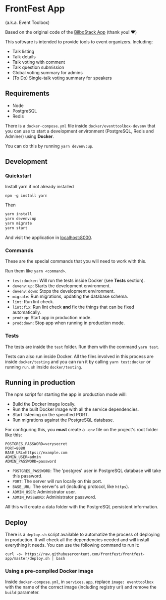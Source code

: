 # FrontFest App

(a.k.a. Event Toolbox)

Based on the original code of the [BilboStack App](https://github.com/sirikon/bilbostack-app) (thank you! ❤️)

This software is intended to provide tools to event organizers. Including:

- Talk listing
- Talk details
- Talk voting with comment
- Talk question submission
- Global voting summary for admins
- (To Do) Single-talk voting summary for speakers

## Requirements

- Node
- PostgreSQL
- Redis

There is a `docker-compose.yml` file inside `docker/eventtoolbox-devenv` that you can use to start a development environment (PostgreSQL, Redis and Adminer) using **Docker**.

You can do this by running `yarn devenv:up`.

## Development

### Quickstart

Install yarn if not already installed

```
npm -g install yarn
```

Then

```bash
yarn install
yarn devenv:up
yarn migrate
yarn start
```

And visit the application in [localhost:8000](http://localhost:8000).

### Commands

These are the special commands that you will need to work with this.

Run them like `yarn <command>`.

 - `test:docker`: Will run the tests inside Docker (see **Tests** section).
 - `devenv:up`: Starts the development environment.
 - `devenv:down`: Stops the development environment.
 - `migrate`: Run migrations, updating the database schema.
 - `lint`: Run lint check.
 - `lint:fix`: Run lint check **and** fix the things that can be fixed automatically.
 - `prod:up`: Start app in production mode.
 - `prod:down`: Stop app when running in production mode.

### Tests

The tests are inside the `test` folder. Run them with the command `yarn test`.

Tests can also run inside Docker. All the files involved in this process are inside `docker/testing` and you can run it by calling `yarn test:docker` or running `run.sh` inside `docker/testing`.

## Running in production

The npm script for starting the app in production mode will:

- Build the Docker image locally.
- Run the built Docker image with all the service dependencies.
- Start listening on the specified PORT.
- Run migrations against the PostgreSQL database.

For configuring this, you **must** create a `.env` file on the project's root folder like this:

```
POSTGRES_PASSWORD=verysecret
PORT=8080
BASE_URL=https://example.com
ADMIN_USER=admin
ADMIN_PASSWORD=password
```

- `POSTGRES_PASSWORD`: The 'postgres' user in PostgreSQL database will take this password.
- `PORT`: The server will run locally on this port.
- `BASE_URL`: The server's url (including protocol, like `https`).
- `ADMIN_USER`: Administrator user.
- `ADMIN_PASSWORD`: Administrator password.

All this will create a data folder with the PostgreSQL persistent information.

## Deploy

There is a `deploy.sh` script available to automatize the process of deploying in production. It will check all the dependencies needed and will install everything it needs. You can use the following command to run it:

```
curl -o- https://raw.githubusercontent.com/frontfest/frontfest-app/master/deploy.sh | bash
```

### Using a pre-compiled Docker image

Inside `docker-compose.yml`, in `services.app`, replace `image: eventtoolbox` with the name of the correct image (including registry url) and remove the `build` parameter.
